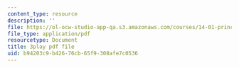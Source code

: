 ```yaml
---
content_type: resource
description: ''
file: https://ol-ocw-studio-app-qa.s3.amazonaws.com/courses/14-01-principles-of-microeconomics-fall-2018/b94203c9b42676cb65f9308afe7c0536_1UtJGRojmIg.pdf
file_type: application/pdf
resourcetype: Document
title: 3play pdf file
uid: b94203c9-b426-76cb-65f9-308afe7c0536
---
```

